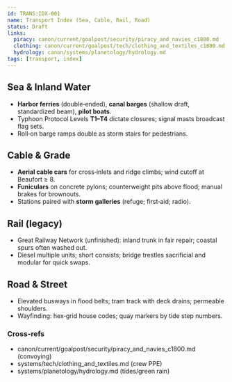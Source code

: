 ```yaml
---
id: TRANS:IDX-001
name: Transport Index (Sea, Cable, Rail, Road)
status: Draft
links:
  piracy: canon/current/goalpost/security/piracy_and_navies_c1800.md
  clothing: canon/current/goalpost/tech/clothing_and_textiles_c1800.md
  hydrology: canon/systems/planetology/hydrology.md
tags: [transport, index]
---
```


## Sea & Inland Water
- **Harbor ferries** (double‑ended), **canal barges** (shallow draft, standardized beam), **pilot boats**.
- Typhoon Protocol Levels **T1–T4** dictate closures; signal masts broadcast flag sets.
- Roll‑on barge ramps double as storm stairs for pedestrians.

## Cable & Grade
- **Aerial cable cars** for cross‑inlets and ridge climbs; wind cutoff at Beaufort ≥ 8.
- **Funiculars** on concrete pylons; counterweight pits above flood; manual brakes for brownouts.
- Stations paired with **storm galleries** (refuge; first‑aid; radio).

## Rail (legacy)
- Great Railway Network (unfinished): inland trunk in fair repair; coastal spurs often washed out.
- Diesel multiple units; short consists; bridge trestles sacrificial and modular for quick swaps.

## Road & Street
- Elevated busways in flood belts; tram track with deck drains; permeable shoulders.
- Wayfinding: hex‑grid house codes; quay markers by tide step numbers.

### Cross‑refs
- canon/current/goalpost/security/piracy_and_navies_c1800.md (convoying)
- systems/tech/clothing_and_textiles.md (crew PPE)
- systems/planetology/hydrology.md (tides/green rain)
